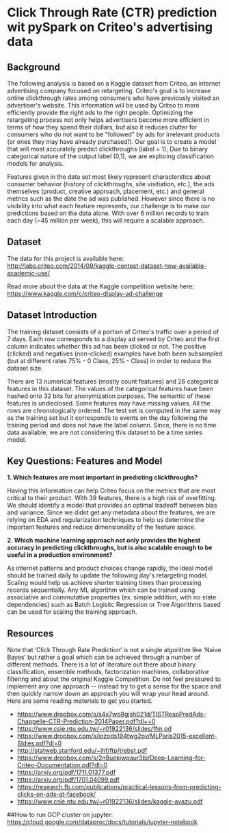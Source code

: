 # Click Through Rate (CTR) prediction wit pySpark on Criteo's advertising data

## Background 

The following analysis is based on a Kaggle dataset from Criteo, an internet advertising company focused on retargeting. Criteo's goal is to increase online clickthrough rates among consumers who have previously visited an advertiser's website. This information will be used by Criteo to more efficiently provide the right ads to the right people. Optimizing the retargeting process not only helps advertisers become more efficient in terms of how they spend their dollars, but also it reduces clutter for consumers who do not want to be "followed" by ads for irrelevant products (or ones they may have already purchased!). Our goal is to create a model that will most accurately predict clickthroughs (label = 1); Due to binary categorical nature of the output label (0,1), we are exploring classification models for analysis.

Features given in the data set most likely represent characterstics about consumer behavior (history of clickthroughs, site visitiation, etc.), the ads themselves (product, creative approach, placement, etc.) and general metrics such as the date the ad was published. However since there is no visibility into what each feature represents, our challenge is to make our predictions based on the data alone. With over 6 million records to train each day (~45 million per week), this will require a scalable approach.

## Dataset 
The data for this project is available here:
http://labs.criteo.com/2014/09/kaggle-contest-dataset-now-available-academic-use/

Read more about the data at the Kaggle competition website here:
https://www.kaggle.com/c/criteo-display-ad-challenge

## Dataset Introduction 

The training dataset consists of a portion of Criteo's traffic over a period of 7 days. Each row corresponds to a display ad served by Criteo and the first column indicates whether this ad has been clicked or not. The positive (clicked) and negatives (non-clicked) examples have both been subsampled (but at different rates 75% - 0 Class, 25% - Class) in order to reduce the dataset size.

There are 13 numerical features (mostly count features) and 26 categorical features in this dataset. The values of the categorical features have been hashed onto 32 bits for anonymization purposes. The semantic of these features is undisclosed. Some features may have missing values. All the rows are chronologically ordered. The test set is computed in the same way as the training set but it corresponds to events on the day following the training period and does not have the label column. Since, there is no time data available, we are not considering this dataset to be a time series model.

## Key Questions: Features and Model

**1. Which features are most important in predicting clickthroughs?**

Having this information can help Criteo focus on the metrics that are most critical to their product. With 39 features, there is a high risk of overfitting. We should identify a model that provides an optimal tradeoff between bias and variance. Since we didnt get any metadata about the features, we are relying on EDA and regularization techniques to help us determine the important features and reduce dimensionality of the feature space.

**2. Which machine learning approach not only provides the highest accuracy in predicting clickthroughs, but is also scalable enough to be useful in a production environment?**

As internet patterns and product choices change rapidly, the ideal model should be trained daily to update the following day's retargeting model. Scaling would help us achieve shorter training times than processing records sequentially. Any ML algorithm which can be trained using associative and commutative properties (ex. simple addition, with no state dependencies) such as Batch Logisitc Regression or Tree Algorithms based can be used for scaling the training approach.

## Resources
Note that ‘Click Through Rate Prediction’ is not a single algorithm like ‘Naive Bayes’ but rather a goal which can be achieved through a number of different methods. There is a lot of literature out there about binary classification, ensemble methods, factorization machines, collaborative filtering and about the original Kaggle Competition. Do not feel pressured to implement any one approach -- instead try to get a sense for the space and then quickly narrow down an approach you will wrap your head around. Here are some reading materials to get you started.
* https://www.dropbox.com/s/s4x7wp8gjsh021d/TISTRespPredAds-Chappelle-CTR-Prediction-2014Paper.pdf?dl+=0
* https://www.csie.ntu.edu.tw/~r01922136/slides/ffm.pd
* https://www.dropbox.com/s/iozods194twg2pv/MLParis2015-excellent-Sldies.pdf?dl=0
* http://statweb.stanford.edu/~jhf/ftp/trebst.pdf
* https://www.dropbox.com/s/2n8uekjwpaur3bj/Deep-Learning-for-Criteo-Documentation.pdf?dl=0
* https://arxiv.org/pdf/1711.01377.pdf
* https://arxiv.org/pdf/1701.04099.pdf
* https://research.fb.com/publications/practical-lessons-from-predicting-clicks-on-ads-at-facebook/
* https://www.csie.ntu.edu.tw/~r01922136/slides/kaggle-avazu.pdf



##How to run GCP cluster on jupyter: 
https://cloud.google.com/dataproc/docs/tutorials/jupyter-notebook
